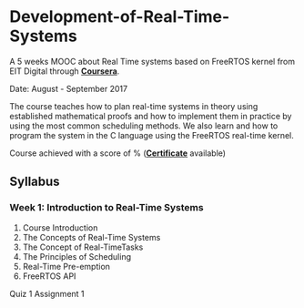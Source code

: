 # Development-of-Real-Time-Systems

A 5 weeks MOOC about Real Time systems based on FreeRTOS kernel from EIT Digital through [**Coursera**](https://www.coursera.org/learn/real-time-systems).

Date: August - September 2017

The course teaches how to plan real-time systems in theory using established mathematical proofs and how to implement them in practice by using the most common scheduling methods.
We also learn and how to program the system in the C language using the FreeRTOS real-time kernel.

Course achieved with a score of % (**[Certificate](https://www.coursera.org/account/accomplishments/records/QGY27S7HR56A)** available)

## Syllabus

### Week 1: Introduction to Real-Time Systems
1. Course Introduction
2. The Concepts of Real-Time Systems
3. The Concept of Real-TimeTasks
4. The Principles of Scheduling
5. Real-Time Pre-emption
6. FreeRTOS API

Quiz 1
Assignment 1
